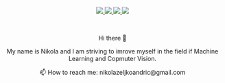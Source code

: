 
<p align="center">
  <a  href="https://www.linkedin.com/in/nikola-andric-128597179/">
    <img  src="https://img.shields.io/badge/linkedin-%230077B5.svg?&style=for-the-badge&logo=linkedin&logoColor=white" >
  </a>
  <a href = "https://discord.gg/m2YbK5RN" >
    <img src="https://img.shields.io/badge/discord-%237289DA.svg?&style=for-the-badge&logo=discord&logoColor=white" />
  </a>
  <a href = "https://nikolaandro.github.io/Nikola_Andric_Website/">
    <img src="https://img.shields.io/badge/website-gray.svg?&style=for-the-badge&logo=square&logoColor=white" />
  </a>
  <a href = "https://nikolaandro.github.io/">
    <img src="https://img.shields.io/badge/notes-red.svg?&style=for-the-badge&logo=circle&logoColor=white" />
  </a>
 </p>
<!--
[<img src="https://img.shields.io/badge/linkedin-%230077B5.svg?&style=for-the-badge&logo=linkedin&logoColor=white" />](https://www.linkedin.com/in/nikola-andric-128597179/) [<img src="https://img.shields.io/badge/discord-%237289DA.svg?&style=for-the-badge&logo=discord&logoColor=white" />](https://discord.gg/m2YbK5RN) 
[<img src="https://img.shields.io/badge/website-gray.svg?&style=for-the-badge&logo=square&logoColor=white" />](https://nikolaandro.github.io/Nikola_Andric_Website/)
[<img src="https://img.shields.io/badge/notes-red.svg?&style=for-the-badge&logo=circle&logoColor=white" />](https://nikolaandro.github.io/)
-->
<br>

<p align="center">
Hi there 👋
</r>

<p align="center">
My name is Nikola and I am striving to imrove myself in the field if Machine Learning and Copmuter Vision.
</p>
<p align="center">
📫 How to reach me: nikolazeljkoandric@gmail.com
</p>
<!--
**NikolaAndro/NikolaAndro** is a ✨ _special_ ✨ repository because its `README.md` (this file) appears on your GitHub profile.

Here are some ideas to get you started:

- 🔭 I’m currently working on ...
- 🌱 I’m currently learning ...
- 👯 I’m looking to collaborate on ...
- 🤔 I’m looking for help with ...
- 💬 Ask me about ...
- 📫 How to reach me: ...
- 😄 Pronouns: ...
- ⚡ Fun fact: ...
-->
